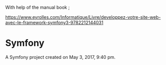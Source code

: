With help of the manual book ;

https://www.eyrolles.com/Informatique/Livre/developpez-votre-site-web-avec-le-framework-symfony3-9782212144031


Symfony
=======

A Symfony project created on May 3, 2017, 9:40 pm.
